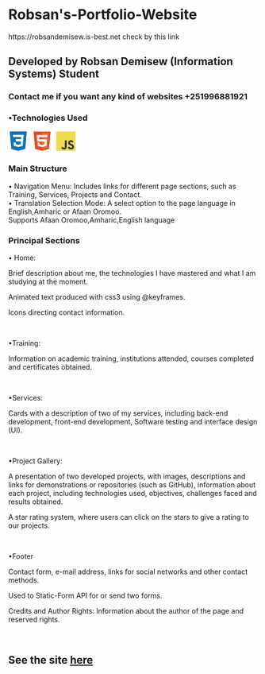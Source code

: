 <h1>Robsan's-Portfolio-Website</h1>
https://robsandemisew.is-best.net check by this link
<h2>Developed by Robsan Demisew (Information Systems) Student</h2>
<h3>Contact me if you want any kind of websites +251996881921</h3>
<h3>•Technologies Used</h3>
<p><img src="https://github.com/devicons/devicon/blob/master/icons/css3/css3-plain.svg" title="CSS3" alt="CSS" width="40" height ="40"/>&nbsp;
<img src="https://github.com/devicons/devicon/blob/master/icons/html5/html5-original.svg" title="HTML5" alt="HTML" width="40" height="40 "/>&nbsp;
<img src="https://github.com/devicons/devicon/blob/master/icons/javascript/javascript-original.svg" title="JavaScript" alt="JavaScript" width="40" height="40 "/>&nbsp;</p>
<h3>Main Structure</h3>

• Navigation Menu: Includes links for different page sections, such as Training, Services, Projects and Contact.<br>
• Translation Selection Mode: A select option to the page language in English,Amharic or Afaan Oromoo.<br>
Supports Afaan Oromoo,Amharic,English language

<h3>Principal Sections</h3>
• Home:<br>
<p>Brief description about me, the technologies I have mastered and what I am studying at the moment.</p>
<p>Animated text produced with css3 using @keyframes.</p>
<p>Icons directing contact information.</p><br>

•Training:
<p>Information on academic training, institutions attended, courses completed and certificates obtained.<p><br>

•Services:<br>
<p>Cards with a description of two of my services, including back-end development, front-end development, Software testing and interface design (UI).</p><br>

•Project Gallery:<br>
<p>A presentation of two developed projects, with images, descriptions and links for demonstrations or repositories (such as GitHub), information about each project, including technologies used, objectives, challenges faced and results obtained.</p>
<p>A star rating system, where users can click on the stars to give a rating to our projects.</p><br>

•Footer
<p>Contact form, e-mail address, links for social networks and other contact methods.</p>
<p>Used to Static-Form API for or send two forms.</p>
<p>Credits and Author Rights: Information about the author of the page and reserved rights.</p><br>

<h2>See the site <a target="_blank" href="">here</a>
